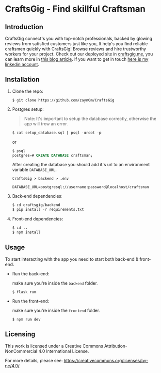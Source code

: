 # CraftsGig - Find skillful Craftsman

## Introduction

CraftsGig connect's you with top-notch professionals, backed by glowing reviews from satisfied customers just like you, It help's you find reliable craftsmen quickly with CraftsGig! Browse reviews and hire trustworthy workers for your project. Check out our deployed site in [craftsgig.me](), you can learn more in [this blog article](). If you want to get in touch [here is my linkedin account](https://www.linkedin.com/in/omar-ouaziz).

## Installation

1. Clone the repo:

   ```
   $ git clone https://github.com/zaynOm/CraftsGig
   ```

2. Postgres setup:

   > Note: It's important to setup the database correctly, otherwise the app will trow an error.

   ```sql
   $ cat setup_database.sql | psql -uroot -p
   ```

   or

   ```sql
   $ psql
   postgres=# CREATE DATABASE craftsman;
   ```

   After creating the database you should add it's url to an environment variable `DATABASE_URL`.

   ```text
   CraftsGig > backend > .env

   DATABASE_URL=postgresql://username:password@localhost/craftsman
   ```

3. Back-end dependencies:

   ```py
   $ cd craftsgig/backend
   $ pip install -r requirements.txt
   ```

4. Front-end dependencies:

   ```py
   $ cd ..
   $ npm install
   ```

## Usage

To start interacting with the app you need to start both back-end & front-end.

- Run the back-end:

  make sure you're inside the `backend` folder.

  ```
  $ flask run
  ```

- Run the front-end:

  make sure you're inside the `frontend` folder.

  ```
  $ npm run dev
  ```

## Licensing

This work is licensed under a Creative Commons Attribution-NonCommercial 4.0 International License.

For more details, please see: https://creativecommons.org/licenses/by-nc/4.0/
